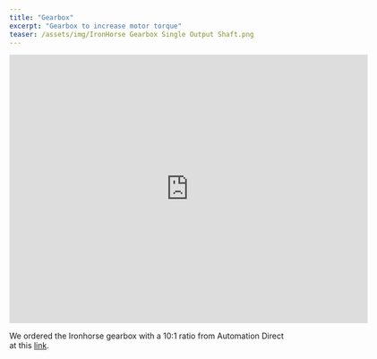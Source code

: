 ```yaml
---
title: "Gearbox"
excerpt: "Gearbox to increase motor torque"
teaser: /assets/img/IronHorse Gearbox Single Output Shaft.png
---
```


<iframe src="https://myhub.autodesk360.com/ue2fc2baa/shares/public/SH512d4QTec90decfa6e767ce446c8fdd000?mode=embed" width="640" height="480" allowfullscreen="true" webkitallowfullscreen="true" mozallowfullscreen="true"  frameborder="0"></iframe>

We ordered the Ironhorse gearbox with a 10:1 ratio from Automation Direct at this [link](https://www.automationdirect.com/adc/shopping/catalog/power_transmission_(mechanical)/general_purpose_aluminum_worm_gearboxes/wga-30m-010-h1).
